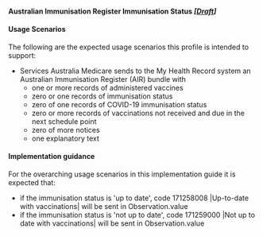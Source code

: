 #### Australian Immunisation Register Immunisation Status *[[Draft](http://hl7.org/fhir/stu3/valueset-publication-status.html)]*

#### Usage Scenarios
The following are the expected usage scenarios this profile is intended to support:
* Services Australia Medicare sends to the My Health Record system an Australian Immunisation Register (AIR) bundle with
  * one or more records of administered vaccines
  * zero or one records of immunisation status
  * zero of one records of COVID-19 immunisation status
  * zero or more records of vaccinations not received and due in the next schedule point
  * zero of more notices 
  * one explanatory text

#### Implementation guidance
For the overarching usage scenarios in this implementation guide it is expected that:
* if the immunisation status is 'up to date', code 171258008 \|Up-to-date with vaccinations\| will be sent in Observation.value
* if the immunisation status is 'not up to date', code 171259000 \|Not up to date with vaccinations\| will be sent in Observation.value